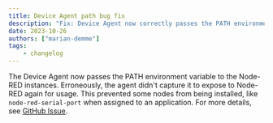 ```yaml
---
title: Device Agent path bug fix
description: "Fix: Device Agent now correctly passes the PATH environment variable to Node-RED instances, resolving issues with some of node installation when assigned to applications"
date: 2023-10-26
authors: ["marian-demme"]
tags:
    - changelog
---
```


The Device Agent now passes the PATH environment variable to the Node-RED instances. Erroneously, the agent didn't capture it to expose to Node-RED again for usage. This prevented some nodes from being installed, like `node-red-serial-port` when assigned to an application. For more details, see [GitHub Issue](https://github.com/FlowFuse/device-agent/issues/185).